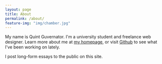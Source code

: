 ```yaml
---
layout: page
title: About
permalink: /about/
feature-img: "img/chamber.jpg"
---
```


My name is Quint Guvernator. I'm a university student and freelance web
designer. Learn more about me at [my homepage](https://qguv.github.io), or
visit [Github](https://github.com/qguv) to see what I've been working on
lately.

I post long-form essays to the public on this site.
